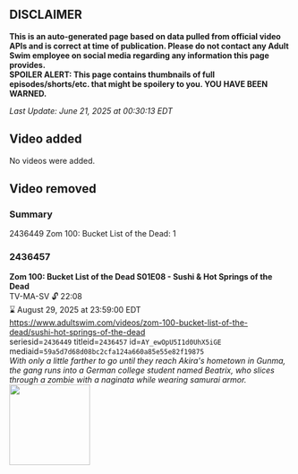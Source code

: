 ## DISCLAIMER
**This is an auto-generated page based on data pulled from official video APIs and is correct at time of publication. Please do not contact any Adult Swim employee on social media regarding any information this page provides.**  
**SPOILER ALERT: This page contains thumbnails of full episodes/shorts/etc. that might be spoilery to you. YOU HAVE BEEN WARNED.**  

_Last Update: June 21, 2025 at 00:30:13 EDT_
## Video added
No videos were added.  
## Video removed
### Summary
2436449 Zom 100: Bucket List of the Dead: 1  
### 2436457
**Zom 100: Bucket List of the Dead S01E08 - Sushi & Hot Springs of the Dead**  
TV-MA-SV 🔓 22:08  
⌛ August 29, 2025 at 23:59:00 EDT  
https://www.adultswim.com/videos/zom-100-bucket-list-of-the-dead/sushi-hot-springs-of-the-dead  
seriesid=`2436449` titleid=`2436457` id=`AY_ewOpU5I1d0UhX5iGE` mediaid=`59a5d7d68d08bc2cfa124a660a85e55e82f19875`  
_With only a little farther to go until they reach Akira's hometown in Gunma, the gang runs into a German college student named Beatrix, who slices through a zombie with a naginata while wearing samurai armor._  
<a href="https://media.cdn.adultswim.com/uploads/20240613/thumbnails/2_246131220453-VIZ_EZOM008_JA_SIMULCAST_THUMBNAIL_1920x1080_72ppi_RGB1.png"><img src="https://media.cdn.adultswim.com/uploads/20240613/thumbnails/2_246131220453-VIZ_EZOM008_JA_SIMULCAST_THUMBNAIL_1920x1080_72ppi_RGB1.png" height="144px" /></a>
